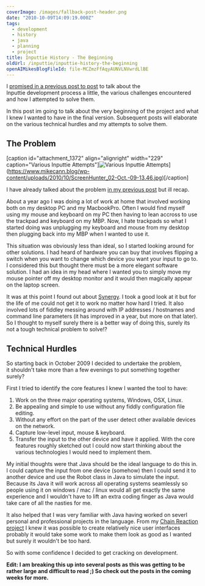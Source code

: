 ```yaml
---
coverImage: /images/fallback-post-header.png
date: "2010-10-09T14:09:19.000Z"
tags:
  - development
  - history
  - java
  - planning
  - project
title: Inputtie History - The Beginning
oldUrl: /inputtie/inputtie-history-the-beginning
openAIMikesBlogFileId: file-MCZmzFfAqyAUNVLNVwrdLlBE
---
```


I [promised in a previous post to post](/posts/announcing-inputtie/) to talk about the Inputtie development process a little, the various challenges encountered and how I attempted to solve them.

<!-- more -->

In this post im going to talk about the very beginning of the project and what I knew I wanted to have in the final version. Subsequent posts will elaborate on the various technical hurdles and my attempts to solve them.

## The Problem

[caption id="attachment_1372" align="alignright" width="229" caption="Various Inputtie Attempts"]![Various Inputtie Attempts](https://www.mikecann.blog/wp-content/uploads/2010/10/ScreenHunter_02-Oct.-09-13.46.jpg "Various Inputtie Attempts")](https://www.mikecann.blog/wp-content/uploads/2010/10/ScreenHunter_02-Oct.-09-13.46.jpg)[/caption]

I have already talked about the problem [in my previous post](/posts/announcing-inputtie/) but ill recap.

About a year ago I was doing a lot of work at home that involved working both on my desktop PC and my MacbookPro. Often I would find myself using my mouse and keyboard on my PC then having to lean accross to use the trackpad and keyboard on my MBP. Now, I hate trackpads so what I started doing was unplugging my keyboard and mouse from my desktop then plugging back into my MBP when I wanted to use it.

This situation was obviously less than ideal, so I started looking around for other solutions. I had heard of hardware you can buy that involves flipping a switch when you want to change which device you want your input to go to. I considered this but thought there must be a more elegant software solution. I had an idea in my head where I wanted you to simply move my mouse pointer off my desktop monitor and it would then magically appear on the laptop screen.

It was at this point I found out about [Synergy](https://synergy2.sourceforge.net/). I took a good look at it but for the life of me could not get it to work no matter how hard I tried. It also involved lots of fiddley messing around with IP addresses / hostnames and command line parameters (it has improved in a year, but more on that later). So I thought to myself surely there is a better way of doing this, surely its not a tough technical problem to solve!?

## Technical Hurdles

So starting back in October 2009 I decided to undertake the problem, it shouldn't take more than a few evenings to put something together surely?

First I tried to identify the core features I knew I wanted the tool to have:

1.  Work on the three major operating systems, Windows, OSX, Linux.
2.  Be appealing and simple to use without any fiddly configuration file editing.
3.  Without any effort on the part of the user detect other available devices on the network.
4.  Capture low-level input, mouse &amp; keyboard.
5.  Transfer the input to the other device and have it applied.
    With the core features roughly sketched out I could now start thinking about the various technologies I would need to implement them.

My initial thoughts were that Java should be the ideal language to do this in. I could capture the input from one device (somehow) then I could send it to another device and use the Robot class in Java to simulate the input. Because its Java it will work across all operating systems seamlessly so people using it on windows / mac / linux would all get exactly the same experience and I wouldn't have to lift an extra coding finger as Java would take care of all the nasties for me.

It also helped that I was very familiar with Java having worked on severl personal and professional projects in the language. From my [Chain Reaction project](/posts/chainreaction-binarysource-release/) I knew it was possible to create relatively nice user interfaces probably it would take some work to make them look as good as I wanted but surely it wouldn't be too hard.

So with some confidence I decided to get cracking on development.

**Edit: I am breaking this up into several posts as this was getting to be rather large and difficult to read ;) So check out the posts in the coming weeks for more.**
